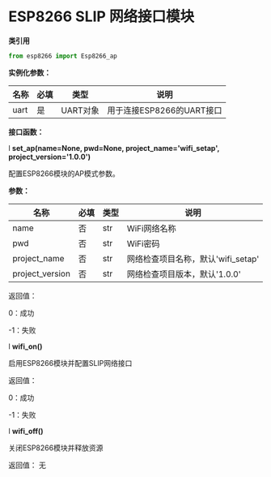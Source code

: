 # ESP8266 SLIP 网络接口模块
**类引用**
```python
from esp8266 import Esp8266_ap
```

**实例化参数：**

|名称 |	必填 |类型|说明|
|----|----|----|----|
|uart|	是|	UART对象	|用于连接ESP8266的UART接口|


**接口函数：**

l **set_ap(name=None, pwd=None, project_name='wifi_setap', project_version='1.0.0')**

配置ESP8266模块的AP模式参数。

**​​参数：**​​

| 名称 | 必填 | 类型 | 说明 |
|----|----|----|----|
| name | 否	|str	| WiFi网络名称|
| pwd	| 否|	str|	WiFi密码|
| project_name|	否|	str|	网络检查项目名称，默认'wifi_setap'|
|project_version	|否	|str|	网络检查项目版本，默认'1.0.0'|

​​返回值：​​

0：成功

-1：失败

l **wifi_on()**

启用ESP8266模块并配置SLIP网络接口

​​返回值：​​

0：成功

-1：失败

l **wifi_off()**

关闭ESP8266模块并释放资源

​​返回值：​​ 无